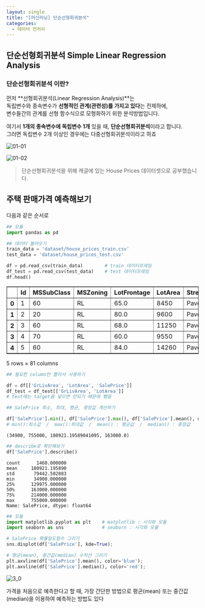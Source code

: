 ```yaml
---
layout: single
title: "[머신러닝] 단순선형회귀분석"
categories:
  - 데이터 전처리
---
```




## 단순선형회귀분석 Simple Linear Regression Analysis


### 단순선형회귀분석 이란?

먼저 **선형회귀분석(Linear Regression Analysis)**는 <br>
독립변수와 종속변수가 **선형적인 관계(관련성)를 가지고 있다**는 전제하에,<br>
변수들간의 관계를 선형 함수식으로 모형화하기 위한 분석방법입니다.<br>

여기서 **1개의 종속변수에 독립변수 1개** 있을 때, **단순선형회귀분석**이라고 합니다.<br>
그러면 독립변수 2개 이상인 경우에는 다중선형회귀분석이라고 하죠


![01-01](https://user-images.githubusercontent.com/53293867/121909556-fc698a00-cd68-11eb-9fae-de2b89c8e342.png)


![01-02](https://user-images.githubusercontent.com/53293867/121909888-5407f580-cd69-11eb-93ca-d538c8a18eca.png)


> 단순선형회귀분석을 위해 캐글에 있는 House Prices 데이터셋으로 공부했습니다.

## 주택 판매가격 예측해보기

다음과 같은 순서로


```python
## 모듈
import pandas as pd

## 데이터 불러오기
train_data = 'dataset/house_prices_train.csv'
test_data = 'dataset/house_prices_test.csv'

df = pd.read_csv(train_data)        # train 데이터프레임
df_test = pd.read_csv(test_data)    # test 데이터프레임
df.head()
```




<div>
<style scoped>
    .dataframe tbody tr th:only-of-type {
        vertical-align: middle;
    }

    .dataframe tbody tr th {
        vertical-align: top;
    }

    .dataframe thead th {
        text-align: right;
    }
</style>
<table border="1" class="dataframe">
  <thead>
    <tr style="text-align: right;">
      <th></th>
      <th>Id</th>
      <th>MSSubClass</th>
      <th>MSZoning</th>
      <th>LotFrontage</th>
      <th>LotArea</th>
      <th>Street</th>
      <th>Alley</th>
      <th>LotShape</th>
      <th>LandContour</th>
      <th>Utilities</th>
      <th>...</th>
      <th>PoolArea</th>
      <th>PoolQC</th>
      <th>Fence</th>
      <th>MiscFeature</th>
      <th>MiscVal</th>
      <th>MoSold</th>
      <th>YrSold</th>
      <th>SaleType</th>
      <th>SaleCondition</th>
      <th>SalePrice</th>
    </tr>
  </thead>
  <tbody>
    <tr>
      <th>0</th>
      <td>1</td>
      <td>60</td>
      <td>RL</td>
      <td>65.0</td>
      <td>8450</td>
      <td>Pave</td>
      <td>NaN</td>
      <td>Reg</td>
      <td>Lvl</td>
      <td>AllPub</td>
      <td>...</td>
      <td>0</td>
      <td>NaN</td>
      <td>NaN</td>
      <td>NaN</td>
      <td>0</td>
      <td>2</td>
      <td>2008</td>
      <td>WD</td>
      <td>Normal</td>
      <td>208500</td>
    </tr>
    <tr>
      <th>1</th>
      <td>2</td>
      <td>20</td>
      <td>RL</td>
      <td>80.0</td>
      <td>9600</td>
      <td>Pave</td>
      <td>NaN</td>
      <td>Reg</td>
      <td>Lvl</td>
      <td>AllPub</td>
      <td>...</td>
      <td>0</td>
      <td>NaN</td>
      <td>NaN</td>
      <td>NaN</td>
      <td>0</td>
      <td>5</td>
      <td>2007</td>
      <td>WD</td>
      <td>Normal</td>
      <td>181500</td>
    </tr>
    <tr>
      <th>2</th>
      <td>3</td>
      <td>60</td>
      <td>RL</td>
      <td>68.0</td>
      <td>11250</td>
      <td>Pave</td>
      <td>NaN</td>
      <td>IR1</td>
      <td>Lvl</td>
      <td>AllPub</td>
      <td>...</td>
      <td>0</td>
      <td>NaN</td>
      <td>NaN</td>
      <td>NaN</td>
      <td>0</td>
      <td>9</td>
      <td>2008</td>
      <td>WD</td>
      <td>Normal</td>
      <td>223500</td>
    </tr>
    <tr>
      <th>3</th>
      <td>4</td>
      <td>70</td>
      <td>RL</td>
      <td>60.0</td>
      <td>9550</td>
      <td>Pave</td>
      <td>NaN</td>
      <td>IR1</td>
      <td>Lvl</td>
      <td>AllPub</td>
      <td>...</td>
      <td>0</td>
      <td>NaN</td>
      <td>NaN</td>
      <td>NaN</td>
      <td>0</td>
      <td>2</td>
      <td>2006</td>
      <td>WD</td>
      <td>Abnorml</td>
      <td>140000</td>
    </tr>
    <tr>
      <th>4</th>
      <td>5</td>
      <td>60</td>
      <td>RL</td>
      <td>84.0</td>
      <td>14260</td>
      <td>Pave</td>
      <td>NaN</td>
      <td>IR1</td>
      <td>Lvl</td>
      <td>AllPub</td>
      <td>...</td>
      <td>0</td>
      <td>NaN</td>
      <td>NaN</td>
      <td>NaN</td>
      <td>0</td>
      <td>12</td>
      <td>2008</td>
      <td>WD</td>
      <td>Normal</td>
      <td>250000</td>
    </tr>
  </tbody>
</table>
<p>5 rows × 81 columns</p>
</div>




```python
## 필요한 column만 뽑아서 사용하기

df = df[['GrLivArea', 'LotArea', 'SalePrice']]
df_test = df_test[['GrLivArea', 'LotArea']]
# test에는 target을 넣으면 안되기 때문에 뺐음

## SalePrice 최소, 최대, 평균, 중앙값 계산하기

df['SalePrice'].min(), df['SalePrice'].max(), df['SalePrice'].mean(), df['SalePrice'].median()
# min():최소값  /  max():최대값  /  mean() : 평균값  /  median() : 중앙값
```




    (34900, 755000, 180921.19589041095, 163000.0)




```python
## describe로 확인해보기
df['SalePrice'].describe()
```




    count      1460.000000
    mean     180921.195890
    std       79442.502883
    min       34900.000000
    25%      129975.000000
    50%      163000.000000
    75%      214000.000000
    max      755000.000000
    Name: SalePrice, dtype: float64




```python
## 모듈
import matplotlib.pyplot as plt    # matplotlib : 시각화 모듈
import seaborn as sns              # seaborn : 시각화 모듈

# SalePrice 확률밀도함수 그리기
sns.displot(df['SalePrice'], kde=True);

# 평균(mean), 중간값(median) 수직선 그리기
plt.axvline(df['SalePrice'].mean(), color='blue');
plt.axvline(df['SalePrice'].median(), color='red');
```


    
![3_0](https://user-images.githubusercontent.com/53293867/121909901-566a4f80-cd69-11eb-9de7-69cad330524f.png)
    


가격을 처음으로 예측한다고 할 때, 가장 간단한 방법으로 평균(mean) 또는 중간값(median)을 이용하여 예측하는 방법도 있다


```python

```
